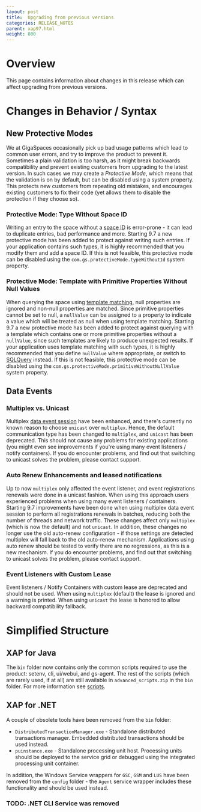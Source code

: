 ```yaml
---
layout: post
title:  Upgrading from previous versions
categories: RELEASE_NOTES
parent: xap97.html
weight: 800
---
```


# Overview

This page contains information about changes in this release which can affect upgrading from previous versions.

# Changes in Behavior / Syntax 

## New Protective Modes

We at GigaSpaces occasionally pick up bad usage patterns which lead to common user errors, and try to improve the product to prevent it. Sometimes a plain validation is too harsh, as it might break backwards compatibility and prevent existing customers from upgrading to the latest version. In such cases we may create a *Protective Mode*, which means that the validation is on by default, but can be disabled using a system property. This protects new customers from repeating old mistakes, and encourages existing customers to fix their code (yet allows them to disable the protection if they choose so).

### Protective Mode: Type Without Space ID

Writing an entry to the space without a [space ID]({%latestjavaurl%}/id-queries.html) is error-prone - it can lead to duplicate entries, bad performance and more. Starting 9.7 a new protective mode has been added to protect against writing such entries. If your application contains such types, it is highly recommended that you modify them and add a space ID. If this is not feasible, this protective mode can be disabled using the `com.gs.protectiveMode.typeWithoutId` system property.

### Protective Mode: Template with Primitive Properties Without Null Values

When querying the space using [template matching]({%latestjavaurl%}/template-matching.html), null properties are ignored and non-null properties are matched. Since primitive properties cannot be set to null, a `nullValue` can be assigned to a property to indicate a value which will be treated as null when using template matching. Starting 9.7 a new protective mode has been added to protect against querying with a template which contains one or more primitive properties without a `nullValue`, since such templates are likely to produce unexpected results. If your application uses template matching with such types, it is highly recommended that you define `nullValue` where appropriate, or switch to [SQLQuery]({%latestjavaurl%}/sqlquery.html) instead. If this is not feasible, this protective mode can be disabled using the `com.gs.protectiveMode.primitiveWithoutNullValue` system property. 

## Data Events

### Multiplex vs. Unicast

Multiplex [data event session]({%latestjavaurl%}/session-based-messaging-api.html) have been enhanced, and there's currently no known reason to choose `unicast` over `multiplex`. Hence, the default communication type has been changed to `multiplex`, and `unicast` has been deprecated. This should not cause any problems for existing applications (you might even see improvements if you're using many event listeners / notify containers). If you do encounter problems, and find out that switching to unicast solves the problem, please contact support. 
 
### Auto Renew Enhancements and leased notifications

Up to now `multiplex` only affected the event listener, and event registrations renewals were done in a unicast fashion. When using this approach users experienced problems when using many event listeners / containers. Starting 9.7 improvements have been done when using multiplex data event session to perform all registrations renewals in batches, reducing both the number of threads and network traffic. These changes affect only `multiplex` (which is now the default) and not `unicast`. In addition, these changes no longer use the old auto-renew configuration - if those settings are detected multiplex will fall back to the old auto-renew mechanism. Applications using auto renew should be tested to verify there are no regressions, as this is a new mechanism. If you do encounter problems, and find out that switching to unicast solves the problem, please contact support. 

### Event Listeners with Custom Lease

Event listeners / Notify Containers with custom lease are deprecated and should not be used. When using `multiplex` (default) the lease is ignored and a warning is printed. When using `unicast` the lease is honored to allow backward compatibility fallback.   

# Simplified Structure

## XAP for Java

The `bin` folder now contains only the common scripts required to use the product: setenv, cli, ui/webui, and gs-agent. The rest of the scripts (which are rarely used, if at all) are still available in `advanced_scripts.zip` in the `bin` folder. For more information see [scripts]({%latestjavaurl%}/scripts.html). 

## XAP for .NET

A couple of obsolete tools have been removed from the `bin` folder: 

* `DistributedTransactionManager.exe` - Standalone distributed transactions manager. Embedded distributed transactions should be used instead. 
* `puinstance.exe` - Standalone processing unit host. Processing units should be deployed to the service grid or debugged using the integrated processing unit container.

In addition, the Windows Service wrappers for `GSC`, `GSM` and `LUS` have been removed from the `config` folder - the `Agent` service wrapper includes these functionality and should be used instead.

### TODO: .NET CLI Service was removed


